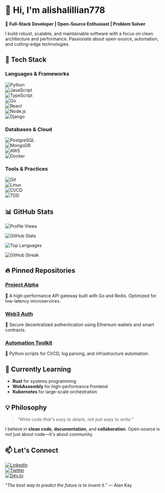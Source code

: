 # 👋 Hi, I'm alishalillian778  

🚀 **Full-Stack Developer | Open-Source Enthusiast | Problem Solver**  

I build robust, scalable, and maintainable software with a focus on clean architecture and performance. Passionate about open-source, automation, and cutting-edge technologies.  

## 🔧 **Tech Stack**  

### **Languages & Frameworks**  
![Python](https://img.shields.io/badge/Python-3776AB?style=flat&logo=python&logoColor=white)  
![JavaScript](https://img.shields.io/badge/JavaScript-F7DF1E?style=flat&logo=javascript&logoColor=black)  
![TypeScript](https://img.shields.io/badge/TypeScript-3178C6?style=flat&logo=typescript&logoColor=white)  
![Go](https://img.shields.io/badge/Go-00ADD8?style=flat&logo=go&logoColor=white)  
![React](https://img.shields.io/badge/React-61DAFB?style=flat&logo=react&logoColor=black)  
![Node.js](https://img.shields.io/badge/Node.js-339933?style=flat&logo=node.js&logoColor=white)  
![Django](https://img.shields.io/badge/Django-092E20?style=flat&logo=django&logoColor=white)  

### **Databases & Cloud**  
![PostgreSQL](https://img.shields.io/badge/PostgreSQL-4169E1?style=flat&logo=postgresql&logoColor=white)  
![MongoDB](https://img.shields.io/badge/MongoDB-47A248?style=flat&logo=mongodb&logoColor=white)  
![AWS](https://img.shields.io/badge/AWS-232F3E?style=flat&logo=amazon-aws&logoColor=white)  
![Docker](https://img.shields.io/badge/Docker-2496ED?style=flat&logo=docker&logoColor=white)  

### **Tools & Practices**  
![Git](https://img.shields.io/badge/Git-F05032?style=flat&logo=git&logoColor=white)  
![Linux](https://img.shields.io/badge/Linux-FCC624?style=flat&logo=linux&logoColor=black)  
![CI/CD](https://img.shields.io/badge/CI/CD-FF6F00?style=flat&logo=githubactions&logoColor=white)  
![TDD](https://img.shields.io/badge/TDD-25A162?style=flat&logo=testinglibrary&logoColor=white)  

## 📊 **GitHub Stats**  

![Profile Views](https://komarev.com/ghpvc/?username=alishalillian778&color=blueviolet)  

![GitHub Stats](https://github-readme-stats.vercel.app/api?username=alishalillian778&show_icons=true&theme=radical)  

![Top Languages](https://github-readme-stats.vercel.app/api/top-langs/?username=alishalillian778&layout=compact&theme=radical)  

![GitHub Streak](https://streak-stats.demolab.com/?user=alishalillian778&theme=radical)  

## 🔥 **Pinned Repositories**  

### [**Project Alpha**](https://github.com/alishalillian778/project-alpha)  
🚀 A high-performance API gateway built with Go and Redis. Optimized for low-latency microservices.  

### [**Web3 Auth**](https://github.com/alishalillian778/web3-auth)  
🔐 Secure decentralized authentication using Ethereum wallets and smart contracts.  

### [**Automation Toolkit**](https://github.com/alishalillian778/automation-toolkit)  
🤖 Python scripts for CI/CD, log parsing, and infrastructure automation.  

## 🌱 **Currently Learning**  
- **Rust** for systems programming  
- **WebAssembly** for high-performance frontend  
- **Kubernetes** for large-scale orchestration  

## 💡 **Philosophy**  
> *"Write code that's easy to delete, not just easy to write."*  

I believe in **clean code**, **documentation**, and **collaboration**. Open-source is not just about code—it's about community.  

## 📫 **Let's Connect**  
[![LinkedIn](https://img.shields.io/badge/LinkedIn-0077B5?style=flat&logo=linkedin&logoColor=white)](https://linkedin.com/in/alishalillian778)  
[![Twitter](https://img.shields.io/badge/Twitter-1DA1F2?style=flat&logo=twitter&logoColor=white)](https://twitter.com/alishalillian778)  
[![Dev.to](https://img.shields.io/badge/Dev.to-0A0A0A?style=flat&logo=dev.to&logoColor=white)](https://dev.to/alishalillian778)  

*"The best way to predict the future is to invent it."* — Alan Kay
